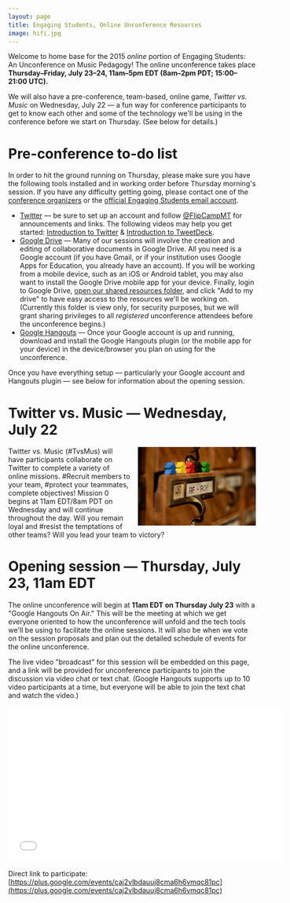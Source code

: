 ```yaml
---
layout: page
title: Engaging Students, Online Unconference Resources
image: hifi.jpg
---
```


Welcome to home base for the 2015 *online* portion of Engaging Students: An Unconference on Music Pedagogy! The online unconference takes place **Thursday–Friday, July 23–24, 11am–5pm EDT (8am–2pm PDT; 15:00–21:00 UTC).** 

We will also have a pre-conference, team-based, online game, *Twitter vs. Music* on Wednesday, July 22 — a fun way for conference participants to get to know each other and some of the technology we'll be using in the conference before we start on Thursday. (See below for details.)

# Pre-conference to-do list

In order to hit the ground running on Thursday, please make sure you have the following tools installed and in working order before Thursday morning's session. If you have any difficulty getting going, please contact one of the [conference organizers](https://flipcampmt.wordpress.com/organizers/) or the [official Engaging Students email account](mailto:flipcampmt@gmail.com).

- [Twitter](http://twitter.com) — be sure to set up an account and follow [@FlipCampMT](http://twitter.com/flipcampmt) for announcements and links. The following videos may help you get started: [Introduction to Twitter](https://vimeo.com/133696253) & [Introduction to TweetDeck](https://vimeo.com/133696254).  
- [Google Drive](http://drive.google.com) — Many of our sessions will involve the creation and editing of collaborative documents in Google Drive. All you need is a Google account (if you have Gmail, or if your institution uses Google Apps for Education, you already have an account). If you will be working from a mobile device, such as an iOS or Android tablet, you may also want to install the Google Drive mobile app for your device. Finally, login to Google Drive, [open our shared resources folder](https://drive.google.com/folderview?id=0B4yHG56u9Tu6fi1GSWhOMWNackwtRkkxRVNoaWpFR1FLbThJTElZUzZqX0V4LXZ1Vk9kTWs&usp=sharing), and click "Add to my drive" to have easy access to the resources we'll be working on. (Currently this folder is view only, for security purposes, but we will grant sharing privileges to all *registered* unconference attendees before the unconference begins.)  
- [Google Hangouts](https://www.google.com/tools/dlpage/hangoutplugin) — Once your Google account is up and running, download and install the Google Hangouts plugin (or the mobile app for your device) in the device/browser you plan on using for the unconference. 

Once you have everything setup — particularly your Google account and Hangouts plugin — see below for information about the opening session.

# Twitter vs. Music — Wednesday, July 22

<img style="float:right; padding-left: 16px" src="/img/gamePieces.jpg" />
Twitter vs. Music (#TvsMus) will have participants collaborate on Twitter to complete a variety of online missions. #Recruit members to your team, #protect your teammates, complete objectives! Mission 0 begins at 11am EDT/8am PDT on Wednesday and will continue throughout the day. Will you remain loyal and #resist the temptations of other teams? Will you lead your team to victory? 

# Opening session — Thursday, July 23, 11am EDT

The online unconference will begin at **11am EDT on Thursday July 23** with a "Google Hangouts On Air." This will be the meeting at which we get everyone oriented to how the unconference will unfold and the tech tools we'll be using to facilitate the online sessions. It will also be when we vote on the session proposals and plan out the detailed schedule of events for the online unconference.

The live video "broadcast" for this session will be embedded on this page, and a link will be provided for unconference participants to join the discussion via video chat or text chat. (Google Hangouts supports up to 10 video participants at a time, but everyone will be able to join the text chat and watch the video.)

<iframe width="560" height="315" src="//www.youtube.com/embed/OlZ9wxH3lk8" frameborder="0" allowfullscreen></iframe>

Direct link to participate: [https://plus.google.com/events/caj2vlbdauuj8cma6h6vmqc81pc](https://plus.google.com/events/caj2vlbdauuj8cma6h6vmqc81pc)